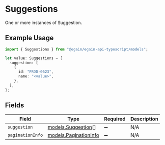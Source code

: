 # Suggestions

One or more instances of Suggestion.

## Example Usage

```typescript
import { Suggestions } from "@egain/egain-api-typescript/models";

let value: Suggestions = {
  suggestion: [
    {
      id: "PROD-0623",
      name: "<value>",
    },
  ],
};
```

## Fields

| Field                                                | Type                                                 | Required                                             | Description                                          |
| ---------------------------------------------------- | ---------------------------------------------------- | ---------------------------------------------------- | ---------------------------------------------------- |
| `suggestion`                                         | [models.Suggestion](../models/suggestion.md)[]       | :heavy_minus_sign:                                   | N/A                                                  |
| `paginationInfo`                                     | [models.PaginationInfo](../models/paginationinfo.md) | :heavy_minus_sign:                                   | N/A                                                  |